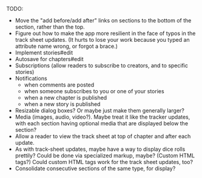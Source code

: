 TODO:

* Move the "add before/add after" links on sections to the bottom of the section, rather than the top.
* Figure out how to make the app more resilient in the face of typos in the track sheet updates. (It hurts to lose your work because you typed an attribute name wrong, or forgot a brace.)
* Implement stories#edit
* Autosave for chapters#edit
* Subscriptions (allow readers to subscribe to creators, and to specific stories)
* Notifications
    - when comments are posted
    - when someone subscribes to you or one of your stories
    - when a new chapter is published
    - when a new story is published
* Resizable dialog boxes? Or maybe just make them generally larger?
* Media (images, audio, video?). Maybe treat it like the tracker updates, with each section having optional media that are displayed below the section?
* Allow a reader to view the track sheet at top of chapter and after each update.
* As with track-sheet updates, maybe have a way to display dice rolls prettily? Could be done via specialized markup, maybe? (Custom HTML tags?) Could custom HTML tags work for the track sheet updates, too?
* Consolidate consecutive sections of the same type, for display?
